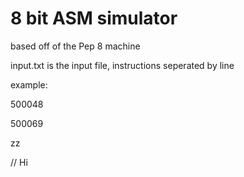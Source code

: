 # 8 bit ASM simulator

based off of the Pep 8 machine

input.txt is the input file,
instructions seperated by line

example:

500048

500069

zz

// Hi
